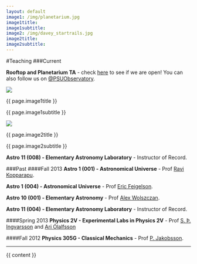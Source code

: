 ```yaml
---
layout: default
image1: /img/planetarium.jpg
image1title: 
image1subtitle: 
image2: /img/davey_startrails.jpg
image2title: 
image2subtitle: 
---
```


#Teaching
###Current

<b>Rooftop and Planetarium TA</b> - check <a href="http://www.astro.psu.edu/academics/telescope-status">here</a> to see if we are open! You can also follow us on <a href="https://twitter.com/PSUObservatory">@PSUObservatory</a>.

<div id="myCarousel" class="carousel slide">
  <!-- Carousel items -->
	<div class="carousel-inner">
		<div class="active item">
			<img class="carouselImage" src=" {{ page.image1 }}"> 
			<div class="container">
				<div class="carousel-caption">
					<p class="lead"> {{ page.image1title }}</p>
					<p class="muted"> {{ page.image1subtitle }}</p>
				</div>
			</div>
		</div>
	</div>
</div>

<div id="myCarousel" class="carousel slide">
  <!-- Carousel items -->
	<div class="carousel-inner">
		<div class="active item">
			<img class="carouselImage" src=" {{ page.image2 }}"> 
			<div class="container">
				<div class="carousel-caption">
					<p class="lead"> {{ page.image2title }}</p>
					<p class="muted"> {{ page.image2subtitle }}</p>
				</div>
			</div>
		</div>
	</div>
</div>



<b>Astro 11 (008) - Elementary Astronomy Laboratory</b> - Instructor of Record.

###Past
####Fall 2013
<b>Astro 1 (001) - Astronomical Universe</b> - Prof <a href="http://www3.geosc.psu.edu/~ruk15/">Ravi Kopparapu</a>.

<b>Astro 1 (004) - Astronomical Universe</b> - Prof <a href="http://www.astro.psu.edu/people/e5f">Eric Feigelson</a>.

<b>Astro 10 (001) - Elementary Astronomy</b> - Prof <a href="http://www2.astro.psu.edu/users/alex/">Alex Wolszczan</a>.

<b>Astro 11 (004) - Elementary Astronomy Laboratory</b> - Instructor of Record.

####Spring 2013
<b>Physics 2V - Experimental Labs in Physics 2V</b> - Prof <a href="http://www.hi.is/~sthi">S. Þ. Ingvarsson</a> and <a href="http://www.raunvis.hi.is/~ario/">Ari Ólalfsson</a>

####Fall 2012
<b>Physics 305G - Classical Mechanics</b> - Prof <a href="http://www.raunvis.hi.is/~pja/research.html">P. Jakobsson</a>.

<hr>

{{ content }}
